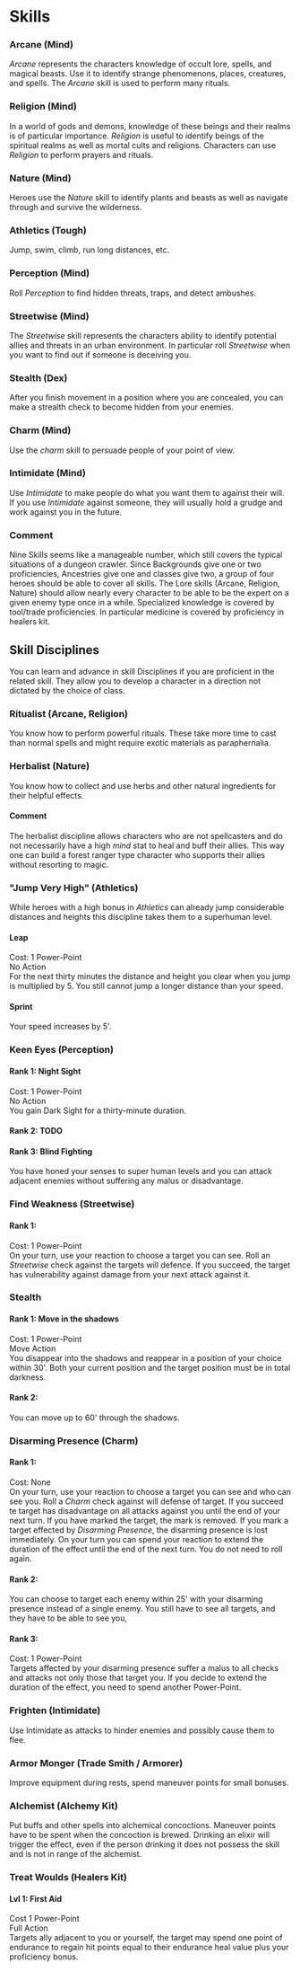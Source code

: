 # Skills

### Arcane (Mind)
*Arcane* represents the characters knowledge of occult lore, spells, and magical beasts.
Use it to identify strange phenomenons, places, creatures, and spells.
The *Arcane* skill is used to perform many rituals.

### Religion (Mind)
In a world of gods and demons, knowledge of these beings and their realms is of particular importance.
*Religion* is useful to identify beings of the spiritual realms as well as mortal cults and religions.
Characters can use *Religion* to perform prayers and rituals.

### Nature (Mind)
Heroes use the *Nature* skill to identify plants and beasts as well as navigate through and survive the wilderness.

### Athletics (Tough)
Jump, swim, climb, run long distances, etc.

### Perception (Mind)
Roll *Perception* to find hidden threats, traps, and detect ambushes.

### Streetwise (Mind)
The *Streetwise* skill represents the characters ability to identify potential allies and threats in an urban environment.
In particular roll *Streetwise* when you want to find out if someone is deceiving you.

### Stealth (Dex)
After you finish movement in a position where you are concealed, you can make a strealth check to become hidden from your enemies.

### Charm (Mind)
Use the *charm* skill to persuade people of your point of view.

### Intimidate (Mind)
Use *Intimidate* to make people do what you want them to against their will.
If you use *Intimidate* against someone, they will usually hold a grudge and work against you in the future.

### Comment
Nine Skills seems like a manageable number, which still covers the typical situations of a dungeon crawler.
Since Backgrounds give one or two proficiencies, Ancestries give one and classes give two, a group of four heroes should be able to cover all skills.
The Lore skills (Arcane, Religion, Nature) should allow nearly every character to be able to be the expert on a given enemy type once in a while.
Specialized knowledge is covered by tool/trade proficiencies.
In particular medicine is covered by proficiency in healers kit.


## Skill Disciplines
You can learn and advance in skill Disciplines if you are proficient in the related skill.
They allow you to develop a character in a direction not dictated by the choice of class.

### Ritualist (Arcane, Religion)
You know how to perform powerful rituals.
These take more time to cast than normal spells and might require exotic materials as paraphernalia.

### Herbalist (Nature)
You know how to collect and use herbs and other natural ingredients for their helpful effects.

#### Comment
The herbalist discipline allows characters who are not spellcasters and do not necessarily have a high *mind* stat to heal and buff their allies.
This way one can build a forest ranger type character who supports their allies without resorting to magic.

### "Jump Very High" (Athletics)
While heroes with a high bonus in *Athletics* can already jump considerable distances and heights this discipline takes them to a superhuman level.
#### Leap
Cost: 1 Power-Point  
No Action  
For the next thirty minutes the distance and height you clear when you jump is multiplied by 5.
You still cannot jump a longer distance than your speed.

#### Sprint
Your speed increases by 5'.

### Keen Eyes (Perception)
#### Rank 1: Night Sight
Cost: 1 Power-Point  
No Action  
You gain Dark Sight for a thirty-minute duration.

#### Rank 2: TODO
#### Rank 3: Blind Fighting
You have honed your senses to super human levels and you can attack adjacent enemies without suffering any malus or disadvantage.

### Find Weakness (Streetwise)
#### Rank 1:
Cost: 1 Power-Point  
On your turn, use your reaction to choose a target you can see.
Roll an *Streetwise* check against the targets will defence.
If you succeed, the target has vulnerability against damage from your next attack against it.

### Stealth
#### Rank 1: Move in the shadows
Cost: 1 Power-Point  
Move Action  
You disappear into the shadows and reappear in a position of your choice within 30'.
Both your current position and the target position must be in total darkness.

#### Rank 2:
You can move up to 60' through the shadows.

### Disarming Presence (Charm)
#### Rank 1:
Cost: None  
On your turn, use your reaction to choose a target you can see and who can see you. 
Roll a *Charm* check against will defense of target.
If you succeed te target has disadvantage on all attacks against you until the end of your next turn.
If you have marked the target, the mark is removed. If you mark a target effected by *Disarming Presence*, the disarming presence is lost immediately.
On your turn you can spend your reaction to extend the duration of the effect until the end of the next turn.
You do not need to roll again.

#### Rank 2:
You can choose to target each enemy within 25' with your disarming presence instead of a single enemy.
You still have to see all targets, and they have to be able to see you,

#### Rank 3:
Cost: 1 Power-Point  
Targets affected by your disarming presence suffer a malus to all checks and attacks not only those that target you.
If you decide to extend the duration of the effect, you need to spend another Power-Point.

### Frighten (Intimidate)
Use Intimidate as attacks to hinder enemies and possibly cause them to flee.

### Armor Monger (Trade Smith / Armorer)
Improve equipment during rests, spend maneuver points for small bonuses.

### Alchemist (Alchemy Kit)
Put buffs and other spells into alchemical concoctions.
Maneuver points have to be spent when the concoction is brewed.
Drinking an elixir will trigger the effect, even if the person drinking it does not possess the skill and is not in range of the alchemist.

### Treat Woulds (Healers Kit)
#### Lvl 1: First Aid
Cost 1 Power-Point  
Full Action  
Targets ally adjacent to you or yourself, the target may spend one point of endurance to regain hit points equal to their endurance heal value plus your proficiency bonus.
